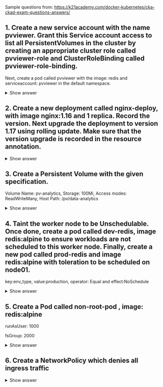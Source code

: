 Sample questions from: https://k21academy.com/docker-kubernetes/cka-ckad-exam-questions-answers/

## 1. Create a new service account with the name pvviewer. Grant this Service account access to list all PersistentVolumes in the cluster by creating an appropriate cluster role called pvviewer-role and ClusterRoleBinding called pvviewer-role-binding.

Next, create a pod called pvviewer with the image: redis and serviceaccount: pvviewer in the default namespace.

<details><summary>Show answer</summary>
<p>

Create Service account

$ kubectl create serviceaccount pvviewer

Create cluster role

$ kubectl create clusterrole pvviewer-role --verb=list --resource=PersistentVolumes

Create cluster role binding

$ kubectl create clusterrolebinding pvviewer-role-binding --clusterrole=pvviewer-role --serviceaccount=default:pvviewer

Verify

$ kubectl auth can-i list PersistentVolumes –as system:serviceaccount:default:pvviewer

</p>
</details>

## 2. Create a new deployment called nginx-deploy, with image nginx:1.16 and 1 replica. Record the version. Next upgrade the deployment to version 1.17 using rolling update. Make sure that the version upgrade is recorded in the resource annotation.

<details><summary>Show answer</summary>
<p>

$ vim nginx-deployment.yaml
$ kubectl apply -f nginx-deployment.yaml --record
$ kubectl get deployment
$ kubectl rollout history deployment nginx-deploy

$ kubectl set image deployment/nginx-deploy nginx=1.17 --record
$ kubectl rollout history deployment nginx-deploy

$ kubectl describe deployment nginx-deploy

</p>
</details>

## 3. Create a Persistent Volume with the given specification.

Volume Name: pv-analytics, Storage: 100Mi, Access modes: ReadWriteMany, Host Path: /pv/data-analytics

<details><summary>Show answer</summary>
<p>

$ vim pv.yaml

apiVersion: v1
kind: PersistentVolume
metadata:
  name: pv-analytics
spec:
  capacity:
    storage: 100Mi
  accessModes:
    - ReadWriteMany
  hostPath:
    path:  /pv/data-analytics

$ kubectl create -f pv.yaml
$ kubectl get pv

Read More: K8s Persistent Storage

</p>
</details>

## 4. Taint the worker node to be Unschedulable. Once done, create a pod called dev-redis, image redis:alpine to ensure workloads are not scheduled to this worker node. Finally, create a new pod called prod-redis and image redis:alpine with toleration to be scheduled on node01.

key:env_type, value:production, operator: Equal and effect:NoSchedule

<details><summary>Show answer</summary>
<p>

$ kubectl get nodes
$ kubectl taint node node01 env_type=production:NoSchedule
$ kubectl describe nodes node01 | grep -i taint
$ kubectl run dev-redis --image=redis:alpine --dyn-run=client -o yaml > pod-redis.yaml
$ vi prod-redis.yaml

apiVersion: v1 
kind: Pod 
metadata:
  name: prod-redis 
spec:
  containers:
  - name:  prod-redis 
    image:  redis:alpine
  tolerations:
  - effect: Noschedule 
    key: env_type 
    operator: Equal 
    value: prodcution

$ kubectl create -f prod-redis.yaml

Read More: Scheduling in K8s

</p>
</details>

## 5. Create a Pod called non-root-pod , image: redis:alpine

runAsUser: 1000

fsGroup: 2000

<details><summary>Show answer</summary>
<p>

$ vim non-root-pod.yaml
$ kubectl create -f non-root-pod.yaml

apiVersion: v1 
kind: Pod 
metadata:
  name:  non-root-pod 
spec:
  securityContext: 
    runAsUser:  1000
    fsGroup:  2000 
  containers:
  -  name:  non-root-pod

Read More: K8s Pods For Beginners

</p>
</details>

## 6. Create a NetworkPolicy which denies all ingress traffic

<details><summary>Show answer</summary>
<p>

$ vim policy.yaml

apiVersion: networking.k8s.io/v1
kind: NetworkPolicy
metadata:
  name: default-deny
spec:
  podSelector: {}
  policyTypes:
  - Ingress

$ kubectl create -f policy.yaml

Read More: K8s Network Policy
</p>
</details>